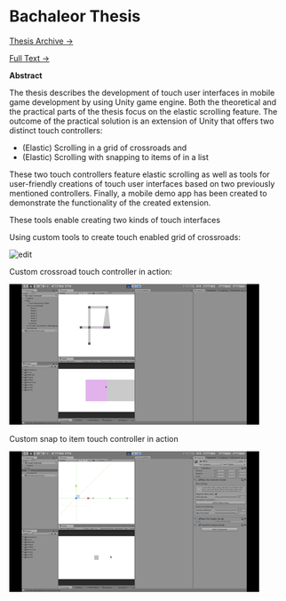 # Bachaleor Thesis

[Thesis Archive ->](https://is.muni.cz/th/m142o/)

[Full Text ->](https://is.muni.cz/th/m142o/Bakalarska_Prace.pdf)

**Abstract**

The thesis describes the development of touch user interfaces in mobile game development by using Unity game engine. Both the theoretical and the practical parts of the thesis focus on the elastic scrolling feature. The outcome of the practical solution is an extension of Unity that offers two distinct touch controllers:

 - (Elastic) Scrolling in a grid of crossroads and 
 - (Elastic) Scrolling with snapping to items of in a list

These two touch controllers feature elastic scrolling as well as tools for user-friendly creations of touch user interfaces based on two previously mentioned controllers. Finally, a mobile demo app has been created to demonstrate the functionality of the created extension.

These tools enable creating two kinds of touch interfaces

Using custom tools to create touch enabled grid of crossroads:

![edit](GIF/buildCrossroads.gif)

Custom crossroad touch controller in action:

![crossroads](GIF/panAround.gif)

Custom snap to item touch controller in action

![snap](GIF/snap.gif)

